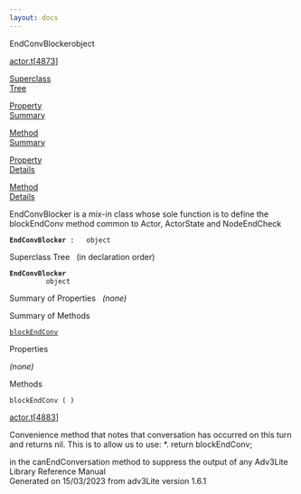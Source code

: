 ```yaml
---
layout: docs
---
```

<span class="title">EndConvBlocker</span><span class="type">object</span>

[actor.t](../file/actor.t.html)\[[4873](../source/actor.t.html#4873)\]

[Superclass  
Tree](#_SuperClassTree_)

[Property  
Summary](#_PropSummary_)

[Method  
Summary](#_MethodSummary_)

[Property  
Details](#_Properties_)

[Method  
Details](#_Methods_)



EndConvBlocker is a mix-in class whose sole function is to define the
blockEndConv method common to Actor, ActorState and NodeEndCheck

**`EndConvBlocker`**` :   object`



<span id="_SuperClassTree_"></span>



<span class="hdln">Superclass Tree</span>   (in declaration order)



**`EndConvBlocker`**  
`         object`  
<span id="_PropSummary_"></span>



<span class="hdln">Summary of Properties</span>  
*(none)* <span id="_MethodSummary_"></span>



<span class="hdln">Summary of Methods</span>  



[`blockEndConv`](#blockEndConv)

<span id="_Properties_"></span>



<span class="hdln">Properties</span>  



*(none)* <span id="_Methods_"></span>



<span class="hdln">Methods</span>  



<span id="blockEndConv"></span>

`blockEndConv ( )`

[actor.t](../file/actor.t.html)\[[4883](../source/actor.t.html#4883)\]



Convenience method that notes that conversation has occurred on this
turn and returns nil. This is to allow us to use: \*. return
blockEndConv;

in the canEndConversation method to suppress the output of any
Adv3Lite Library Reference Manual  
Generated on 15/03/2023 from adv3Lite version 1.6.1



